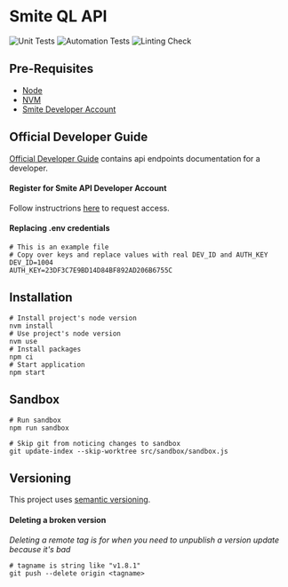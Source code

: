 # Smite QL API

![Unit Tests](https://github.com/davidholyko/smite-ql-api/actions/workflows/unit-tests.yml/badge.svg)
![Automation Tests](https://github.com/davidholyko/smite-ql-api/actions/workflows/automation-tests.yml/badge.svg)
![Linting Check](https://github.com/davidholyko/smite-ql-api/actions/workflows/linting-check.yml/badge.svg)

## Pre-Requisites

- [Node](https://nodejs.org/en/)
- [NVM](https://npm.github.io/installation-setup-docs/installing/using-a-node-version-manager.html)
- [Smite Developer Account](https://www.hirezstudios.com/)

## Official Developer Guide

[Official Developer Guide](https://docs.google.com/document/d/1OFS-3ocSx-1Rvg4afAnEHlT3917MAK_6eJTR6rzr-BM/edit) contains api endpoints documentation for a developer.

#### Register for Smite API Developer Account

Follow instructrions [here](https://fs12.formsite.com/HiRez/form48/secure_index.html) to request access.

#### Replacing **.env** credentials

```
# This is an example file
# Copy over keys and replace values with real DEV_ID and AUTH_KEY
DEV_ID=1004
AUTH_KEY=23DF3C7E9BD14D84BF892AD206B6755C
```

## Installation

```
# Install project's node version
nvm install
# Use project's node version
nvm use
# Install packages
npm ci
# Start application
npm start
```

## Sandbox

```
# Run sandbox
npm run sandbox

# Skip git from noticing changes to sandbox
git update-index --skip-worktree src/sandbox/sandbox.js
```

## Versioning

This project uses [semantic versioning](https://semver.org/).

#### Deleting a broken version

_Deleting a remote tag is for when you need to unpublish a version update because it's bad_

```
# tagname is string like "v1.8.1"
git push --delete origin <tagname>
```
